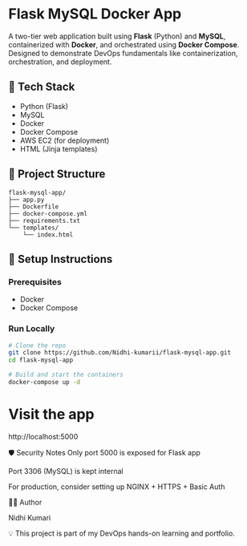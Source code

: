 # Flask MySQL Docker App

A two-tier web application built using **Flask** (Python) and **MySQL**, containerized with **Docker**, and orchestrated using **Docker Compose**. Designed to demonstrate DevOps fundamentals like containerization, orchestration, and deployment.

## 🚀 Tech Stack

- Python (Flask)
- MySQL
- Docker
- Docker Compose
- AWS EC2 (for deployment)
- HTML (Jinja templates)




## 📁 Project Structure

```
flask-mysql-app/
├── app.py  
├── Dockerfile  
├── docker-compose.yml  
├── requirements.txt  
└── templates/  
    └── index.html
```




## 🔧 Setup Instructions

### Prerequisites

- Docker
- Docker Compose

### Run Locally

```bash
# Clone the repo
git clone https://github.com/Nidhi-kumarii/flask-mysql-app.git
cd flask-mysql-app

# Build and start the containers
docker-compose up -d
```

# Visit the app
http://localhost:5000




🛡️ Security Notes
Only port 5000 is exposed for Flask app

Port 3306 (MySQL) is kept internal

For production, consider setting up NGINX + HTTPS + Basic Auth



👩‍💻 Author

Nidhi Kumari


💡 This project is part of my DevOps hands-on learning and portfolio.
